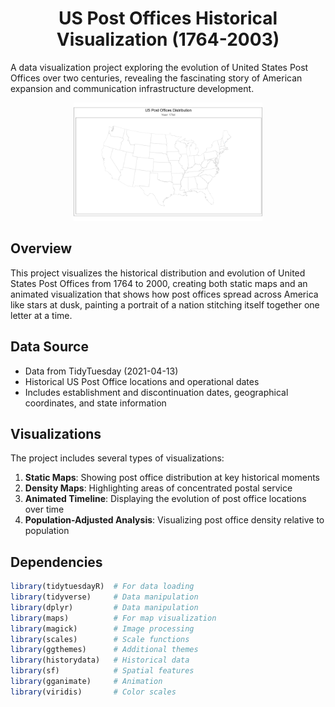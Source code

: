 <h1 align="center"> US Post Offices Historical Visualization (1764-2003) </h1>


A data visualization project exploring the evolution of United States Post Offices over two centuries, revealing the fascinating story of American expansion and communication infrastructure development.

<p align="center">
  <img src="/US_PostOffice/post_office_evolution.gif" width="60%">
</p>


## Overview
This project visualizes the historical distribution and evolution of United States Post Offices from 1764 to 2000, creating both static maps and an animated visualization that shows how post offices spread across America like stars at dusk, painting a portrait of a nation stitching itself together one letter at a time.

## Data Source
- Data from TidyTuesday (2021-04-13)
- Historical US Post Office locations and operational dates
- Includes establishment and discontinuation dates, geographical coordinates, and state information

## Visualizations
The project includes several types of visualizations:
1. **Static Maps**: Showing post office distribution at key historical moments
2. **Density Maps**: Highlighting areas of concentrated postal service
3. **Animated Timeline**: Displaying the evolution of post office locations over time
4. **Population-Adjusted Analysis**: Visualizing post office density relative to population



## Dependencies
```r
library(tidytuesdayR)  # For data loading
library(tidyverse)     # Data manipulation
library(dplyr)         # Data manipulation
library(maps)          # For map visualization
library(magick)        # Image processing
library(scales)        # Scale functions
library(ggthemes)      # Additional themes
library(historydata)   # Historical data
library(sf)            # Spatial features
library(gganimate)     # Animation
library(viridis)       # Color scales
```




